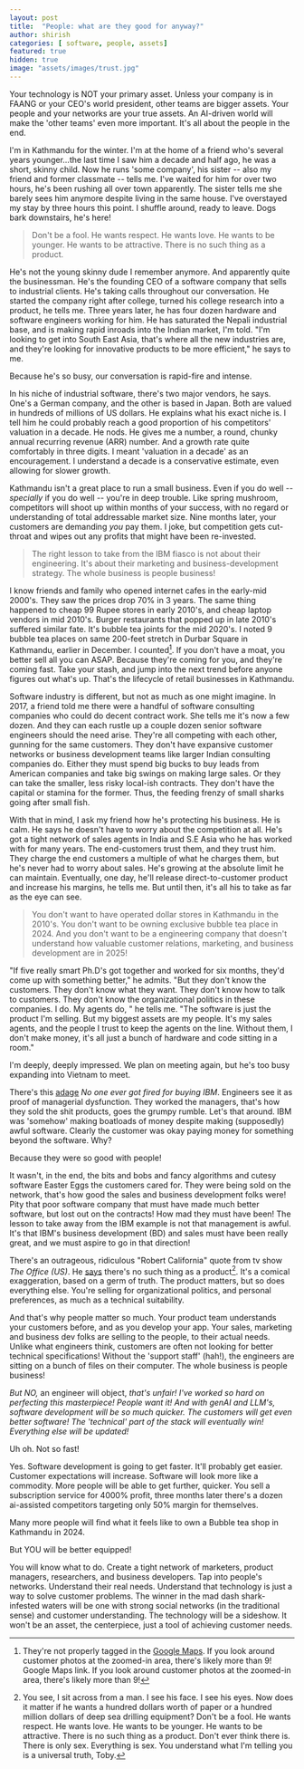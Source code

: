 ```yaml
---
layout: post
title:  "People: what are they good for anyway?"
author: shirish
categories: [ software, people, assets]
featured: true
hidden: true
image: "assets/images/trust.jpg"
---
```

Your technology is NOT your primary asset. Unless your company is in FAANG or your CEO's world president, other teams are bigger assets. Your people and your networks are your true assets. 
An AI-driven world will make the 'other teams' even more important. It's all about the people in the end.

I'm in Kathmandu for the winter. I'm at the home of a friend who's several years younger...the last time I saw him a decade and half ago, he was a short, skinny child. Now he runs 'some company', his sister -- also my friend and former classmate -- tells me. I've waited for him for over two hours, he's been rushing all over town apparently. The sister tells me she barely sees him anymore despite living in the same house. I've overstayed my stay by three hours this point. I shuffle around, ready to leave. Dogs bark downstairs, he's here!


<aside class="pquote">
    <blockquote>
        <p> Don't be a fool. He wants respect. He wants love. He wants to be younger. He wants to be attractive. There is no such thing as a product.</p>
    </blockquote>
</aside>


He's not the young skinny dude I remember anymore. And apparently quite the businessman. He's the founding CEO of a software company that sells to industrial clients. He's taking calls throughout our conversation. He started the company right after college, turned his college research into a product, he tells me. Three years later, he has four dozen hardware and software engineers working for him. He has saturated the Nepali industrial base, and is making rapid inroads into the Indian market, I'm told. "I'm looking to get into South East Asia, that's where all the new industries are, and they're looking for innovative products to be more efficient," he says to me.

Because he's so busy, our conversation is rapid-fire and intense.

In his niche of industrial software, there's two major vendors, he says. One's a German company, and the other is based in Japan. Both are valued in hundreds of millions of US dollars. He explains what his exact niche is. I tell him he could probably reach a good proportion of his competitors' valuation in a decade. He nods. He gives me a number, a round, chunky annual recurring revenue (ARR) number. And a growth rate quite comfortably in three digits. I meant 'valuation in a decade' as an encouragement. I understand a decade is a conservative estimate, even allowing for slower growth.

Kathmandu isn't a great place to run a small business. Even if you do well -- _specially_ if you do well -- you're in deep trouble. Like spring mushroom, competitors will shoot up within months of your success, with no regard or understanding of total addressable market size. Nine months later, your customers are demanding _you_ pay them. I joke, but competition gets cut-throat and wipes out any profits that might have been re-invested.

<aside class="pquote">
    <blockquote>
        <p> The right lesson to take from the IBM fiasco is not about their engineering. It's about their marketing and business-development strategy. The whole business is people business!</p>
    </blockquote>
</aside>

I know friends and family who opened internet cafes in the early-mid 2000's. They saw the prices drop 70% in 3 years. The same thing happened to cheap 99 Rupee stores in early 2010's, and cheap laptop vendors in mid 2010's. Burger restaurants that popped up in late 2010's suffered similar fate. It's bubble tea joints for the mid 2020's. I noted 9 bubble tea places on same 200-feet stretch in Durbar Square in Kathmandu, earlier in December. I counted[^1]. If you don't have a moat, you better sell all you can ASAP. Because they're coming for you, and they're coming fast. Take your stash, and jump into the next trend before anyone figures out what's up. That's the lifecycle of retail businesses in Kathmandu.

[^1]: They're not properly tagged in the [Google Maps](https://www.google.com/maps/@27.7037591,85.3082163,20.67z?entry=ttu&g_ep=EgoyMDI1MDIxMi4wIKXMDSoASAFQAw%3D%3D). If you look around customer photos at the zoomed-in area, there's likely more than 9! Google Maps link. If you look around customer photos at the zoomed-in area, there's likely more than 9!

Software industry is different, but not as much as one might imagine. In 2017, a friend told me there were a handful of software consulting companies who could do decent contract work. She tells me it's now a few dozen. And they can each rustle up a couple dozen senior software engineers should the need arise. They're all competing with each other, gunning for the same customers. They don't have expansive customer networks or business development teams like larger Indian consulting companies do. Either they must spend big bucks to buy leads from American companies and take big swings on making large sales. Or they can take the smaller, less risky local-ish contracts. They don't have the capital or stamina for the former. Thus, the feeding frenzy of small sharks going after small fish.

With that in mind, I ask my friend how he's protecting his business. He is calm. He says he doesn't have to worry about the competition at all. He's got a tight network of sales agents in India and S.E Asia who he has worked with for many years. The end-customers trust them, and they trust him. They charge the end customers a multiple of what he charges them, but he's never had to worry about sales. He's growing at the absolute limit he can maintain. Eventually, one day, he'll release direct-to-customer product and increase his margins, he tells me. But until then, it's all his to take as far as the eye can see.

<aside class="pquote">
    <blockquote>
        <p> You don't want to have operated dollar stores in Kathmandu in the 2010's. You don't want to be owning exclusive bubble tea place in 2024. And you don't want to be a engineering company that doesn't understand how valuable customer relations, marketing, and business development are in 2025!</p>
    </blockquote>
</aside>

"If five really smart Ph.D's got together and worked for six months, they'd come up with something better," he admits. "But they don't know the customers. They don't know what they want. They don't know how to talk to customers. They don't know the organizational politics in these companies. I do. My agents do, " he tells me. "The software is just the product I'm selling. But my biggest assets are my people. It's my sales agents, and the people I trust to keep the agents on the line. Without them, I don't make money, it's all just a bunch of hardware and code sitting in a room."

I'm deeply, deeply impressed. We plan on meeting again, but he's too busy expanding into Vietnam to meet.

There's this [adage](https://www.lemonedge.com/blog/why-no-one-ever-got-fired-for-buying-ibm-is-no-longer-true) _No one ever got fired for buying IBM_. Engineers see it as proof of managerial dysfunction. They worked the managers, that's how they sold the shit products, goes the grumpy rumble. Let's that around. IBM was 'somehow' making boatloads of money despite making (supposedly) awful software. Clearly the customer was okay paying money for something beyond the software. Why? 

Because they were so good with people! 

It wasn't, in the end, the bits and bobs and fancy algorithms and cutesy software Easter Eggs the customers cared for. They were being sold on the network, that's how good the sales and business development folks were! Pity that poor software company that must have made much better software, but lost out on the contracts! How mad they must have been! The lesson to take away from the IBM example is not that management is awful. It's that IBM's business development (BD) and sales must have been really great, and we must aspire to go in that direction!

There's an outrageous, ridiculous "Robert California" quote from tv show _The Office (US)_. He [says](https://www.quotes.net/show-quote/62266) there's no such thing as a product[^2]. It's a comical exaggeration, based on a germ of truth. The product matters, but so does everything else. You're selling for organizational politics, and personal preferences, as much as a technical suitability.

And that's why people matter so much. Your product team understands your customers before, and as you develop your app. Your sales, marketing and business dev folks are selling to the people, to their actual needs. Unlike what engineers think, customers are often not looking for better technical specifications! Without the 'support staff' (hah!), the engineers are sitting on a bunch of files on their computer. The whole business is people business!

_But NO,_ an engineer will object, _that's unfair! I've worked so hard on perfecting this masterpiece! People want it! And with genAI and LLM's, software development will be so much quicker. The customers will get even better software! The 'technical' part of the stack will eventually win! Everything else will be updated!_

Uh oh. Not so fast!

Yes. Software development is going to get faster. It'll probably get easier. Customer expectations will increase. Software will look more like a commodity. More people will be able to get further, quicker. You sell a subscription service for 4000% profit, three months later there's a dozen ai-assisted competitors targeting only 50% margin for themselves.

Many more people will find what it feels like to own a Bubble tea shop in Kathmandu in 2024.

But YOU will be better equipped!

You will know what to do. Create a tight network of marketers, product managers, researchers, and business developers. Tap into people's networks. Understand their real needs. Understand that technology is just a way to solve customer problems. The winner in the mad dash shark-infested waters will be one with strong social networks (in the traditional sense) and customer understanding. The technology will be a sideshow. It won't be an asset, the centerpiece, just a tool of achieving customer needs.

[^2]: You see, I sit across from a man. I see his face. I see his eyes. Now does it matter if he wants a hundred dollars worth of paper or a hundred million dollars of deep sea drilling equipment? Don't be a fool. He wants respect. He wants love. He wants to be younger. He wants to be attractive. There is no such thing as a product. Don't ever think there is. There is only sex. Everything is sex. You understand what I'm telling you is a universal truth, Toby.